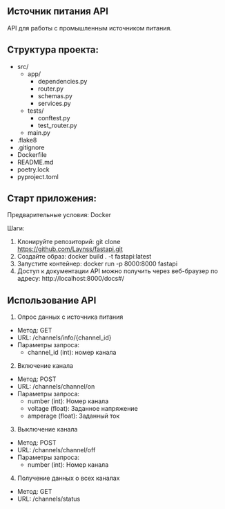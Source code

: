 Источник питания API
-
API для работы с промышленным источником питания.

Структура проекта:
- 
- src/
  - app/
     - dependencies.py
     - router.py
     - schemas.py
     - services.py
  - tests/
     - conftest.py
     - test_router.py
  - main.py
- .flake8
- .gitignore
- Dockerfile
- README.md
- poetry.lock
- pyproject.toml
  
Старт приложения:
-
Предварительные условия: Docker

Шаги:
1. Клонируйте репозиторий: git clone https://github.com/Laynss/fastapi.git
2. Создайте образ: docker build . -t fastapi:latest
3. Запустите контейнер: docker run -p 8000:8000 fastapi 
4. Доступ к документации API можно получить через веб-браузер по адресу: http://localhost:8000/docs#/

Использование API
-
1. Опрос данных с источника питания
  - Метод: GET
  - URL: /channels/info/{channel_id}
  - Параметры запроса:
    - channel_id (int): номер канала

2. Включение канала
  - Метод: POST
  - URL: /channels/channel/on
  - Параметры запроса:
    - number (int): Номер канала
    - voltage (float): Заданное напряжение
    - amperage (float): Заданный ток

3. Выключение канала
  - Метод: POST
  - URL: /channels/channel/off
  - Параметры запроса:
    - number (int): Номер канала

4. Получение данных о всех каналах
  - Метод: GET
  - URL: /channels/status
